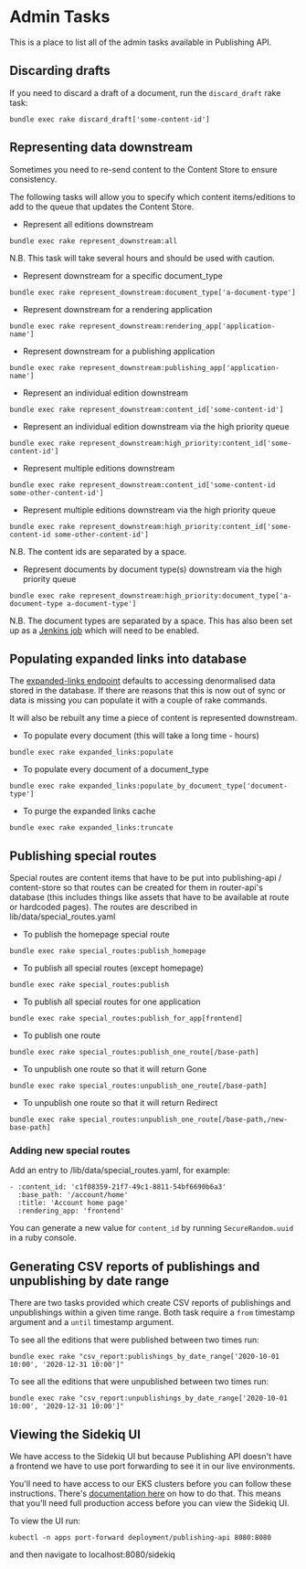 # Admin Tasks

This is a place to list all of the admin tasks available in Publishing API.

## Discarding drafts

If you need to discard a draft of a document, run the `discard_draft` rake task:

```
bundle exec rake discard_draft['some-content-id']
```

## Representing data downstream

Sometimes you need to re-send content to the Content Store to ensure consistency.

The following tasks will allow you to specify which content items/editions to add to the queue that updates the Content Store.

* Represent all editions downstream
```
bundle exec rake represent_downstream:all
```
N.B. This task will take several hours and should be used with caution.

* Represent downstream for a specific document_type
```
bundle exec rake represent_downstream:document_type['a-document-type']
```

* Represent downstream for a rendering application
```
bundle exec rake represent_downstream:rendering_app['application-name']
```

* Represent downstream for a publishing application
```
bundle exec rake represent_downstream:publishing_app['application-name']
```

* Represent an individual edition downstream
```
bundle exec rake represent_downstream:content_id['some-content-id']
```

* Represent an individual edition downstream via the high priority queue
```
bundle exec rake represent_downstream:high_priority:content_id['some-content-id']
```

* Represent multiple editions downstream
```
bundle exec rake represent_downstream:content_id['some-content-id some-other-content-id']
```

* Represent multiple editions downstream via the high priority queue
```
bundle exec rake represent_downstream:high_priority:content_id['some-content-id some-other-content-id']
```

N.B. The content ids are separated by a space.

* Represent documents by document type(s) downstream via the high priority queue
```
bundle exec rake represent_downstream:high_priority:document_type['a-document-type a-document-type']
```

N.B. The document types are separated by a space. This has also been set up as a
[Jenkins job](https://github.com/alphagov/govuk-puppet/blob/master/modules/govuk_jenkins/manifests/jobs/publishing_api_republish_organisations.pp) which will need to be enabled.

## Populating expanded links into database

The [expanded-links endpoint](api.md#get-v2expanded-linkscontent_id) defaults
to accessing denormalised data stored in the database. If there are reasons
that this is now out of sync or data is missing you can populate it with
a couple of rake commands.

It will also be rebuilt any time a piece of content is represented downstream.

* To populate every document (this will take a long time - hours)
```
bundle exec rake expanded_links:populate
```

* To populate every document of a document_type
```
bundle exec rake expanded_links:populate_by_document_type['document-type']
```

* To purge the expanded links cache
```
bundle exec rake expanded_links:truncate
```

## Publishing special routes

Special routes are content items that have to be put into publishing-api / content-store so that routes
can be created for them in router-api's database (this includes things like assets that have to be available
at route or hardcoded pages). The routes are described in lib/data/special_routes.yaml

* To publish the homepage special route
```
bundle exec rake special_routes:publish_homepage
```

* To publish all special routes (except homepage)
```
bundle exec rake special_routes:publish
```

* To publish all special routes for one application
```
bundle exec rake special_routes:publish_for_app[frontend]
```

* To publish one route
```
bundle exec rake special_routes:publish_one_route[/base-path]
```

* To unpublish one route so that it will return Gone
```
bundle exec rake special_routes:unpublish_one_route[/base-path]
```

* To unpublish one route so that it will return Redirect
```
bundle exec rake special_routes:unpublish_one_route[/base-path,/new-base-path]
```

### Adding new special routes

Add an entry to /lib/data/special_routes.yaml, for example:

```
- :content_id: 'c1f08359-21f7-49c1-8811-54bf6690b6a3'
  :base_path: '/account/home'
  :title: 'Account home page'
  :rendering_app: 'frontend'
```

You can generate a new value for `content_id` by running `SecureRandom.uuid` in a ruby console.

## Generating CSV reports of publishings and unpublishing by date range

There are two tasks provided which create CSV reports of publishings and
unpublishings within a given time range. Both task require a `from` timestamp
argument and a `until` timestamp argument.

To see all the editions that were published between two times run:

```
bundle exec rake "csv_report:publishings_by_date_range['2020-10-01 10:00', '2020-12-31 10:00']"
```

To see all the editions that were unpublished between two times run:

```
bundle exec rake "csv_report:unpublishings_by_date_range['2020-10-01 10:00', '2020-12-31 10:00']"
```

## Viewing the Sidekiq UI

We have access to the Sidekiq UI but because Publishing API doesn't have a
frontend we have to use port forwarding to see it in our live environments.

You'll need to have access to our EKS clusters before you can follow these
instructions. There's [documentation here](https://docs.publishing.service.gov.uk/kubernetes/get-started/access-eks-cluster/#access-a-cluster-that-you-have-accessed-before) on how to do that. This means that
you'll need full production access before you can view the Sidekiq UI.

To view the UI run:

```
kubectl -n apps port-forward deployment/publishing-api 8080:8080
```

and then navigate to localhost:8080/sidekiq

